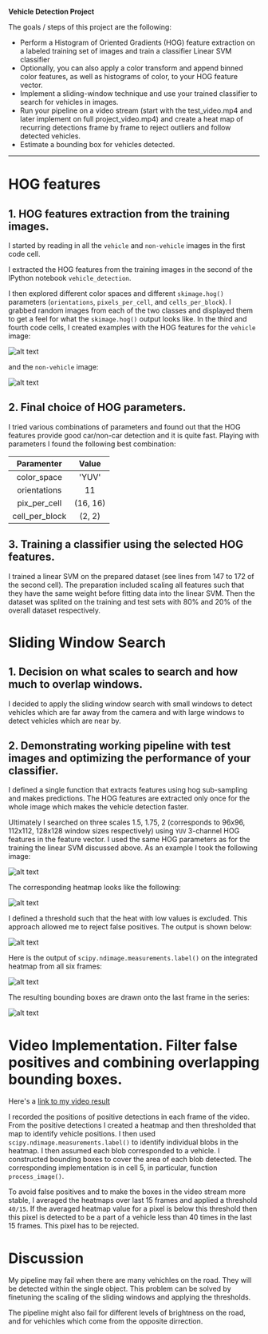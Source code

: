 
**Vehicle Detection Project**

The goals / steps of this project are the following:

* Perform a Histogram of Oriented Gradients (HOG) feature extraction on a labeled training set of images and train a classifier Linear SVM classifier
* Optionally, you can also apply a color transform and append binned color features, as well as histograms of color, to your HOG feature vector. 
* Implement a sliding-window technique and use your trained classifier to search for vehicles in images.
* Run your pipeline on a video stream (start with the test_video.mp4 and later implement on full project_video.mp4) and create a heat map of recurring detections frame by frame to reject outliers and follow detected vehicles.
* Estimate a bounding box for vehicles detected.

[//]: # (Image References)
[image1]: ./output_images/example_car_with_hog.jpg
[image2]: ./output_images/example_notcar_with_hog.jpg
[image4]: ./output_images/1_image.png
[image5]: ./output_images/2_heat.png
[image6]: ./output_images/3_heat_threshold.png
[image7]: ./output_images/4_labels.png
[image8]: ./output_images/5_image_boxes.png

[video1]: ./project_video.mp4

---

# HOG features

## 1. HOG features extraction from the training images.

I started by reading in all the `vehicle` and `non-vehicle` images in the first code cell.

I extracted the HOG features from the training images in the second of the IPython notebook `vehicle_detection`.

I then explored different color spaces and different `skimage.hog()` parameters (`orientations`, `pixels_per_cell`, and `cells_per_block`). I grabbed random images from each of the two classes and displayed them to get a feel for what the `skimage.hog()` output looks like. In the third and fourth code cells, I created examples with the HOG features for the `vehicle` image:

![alt text][image1]

and the `non-vehicle` image:

![alt text][image2]

## 2. Final choice of HOG parameters.

I tried various combinations of parameters and found out that the HOG features provide good car/non-car detection and it is quite fast. Playing with parameters I found the following best combination:

| Paramenter        | Value    | 
|:-----------------:|:--------:| 
| color_space       | 'YUV'    | 
| orientations      | 11       |
| pix_per_cell      | (16, 16) |
| cell_per_block    | (2, 2)   |

## 3. Training a classifier using the selected HOG features.

I trained a linear SVM on the prepared dataset (see lines from 147 to 172 of the second cell). The preparation included scaling all features such that they have the same weight before fitting data into the linear SVM. Then the dataset was splited on the training and test sets with 80% and 20% of the overall dataset respectively.

# Sliding Window Search

## 1. Decision on what scales to search and how much to overlap windows.

I decided to apply the sliding window search with small windows to detect vehicles which are far away from the camera and with large windows to detect vehicles which are near by.

## 2. Demonstrating working pipeline with test images and  optimizing the performance of your classifier.

I defined a single function that extracts features using hog sub-sampling and makes predictions. The HOG features are extracted only once for the whole image which makes the vehicle detection faster.

Ultimately I searched on three scales 1.5, 1.75, 2 (corresponds to 96x96, 112x112, 128x128 window sizes respectively) using `YUV` 3-channel HOG features in the feature vector. I used the same HOG parameters as for the training the linear SVM discussed above. As an example I took the following image:

![alt text][image4]

The corresponding heatmap looks like the following:

![alt text][image5]

I defined a threshold such that the heat with low values is excluded. This approach allowed me to reject false positives. The output is shown below:

![alt text][image6]

Here is the output of `scipy.ndimage.measurements.label()` on the integrated heatmap from all six frames:

![alt text][image7]

The resulting bounding boxes are drawn onto the last frame in the series:

![alt text][image8]


# Video Implementation. Filter false positives and combining overlapping bounding boxes.

Here's a [link to my video result](./project_video_output.mp4)

I recorded the positions of positive detections in each frame of the video. From the positive detections I created a heatmap and then thresholded that map to identify vehicle positions. I then used `scipy.ndimage.measurements.label()` to identify individual blobs in the heatmap. I then assumed each blob corresponded to a vehicle. I constructed bounding boxes to cover the area of each blob detected. The corresponding implementation is in cell 5, in particular, function `process_image()`.

To avoid false positives and to make the boxes in the video stream more stable, I averaged the heatmaps over last 15 frames and applied a threshold `40/15`. If the averaged heatmap value for a pixel is below this threshold then this pixel is detected to be a part of a vehicle less than 40 times in the last 15 frames. This pixel has to be rejected.

# Discussion

My pipeline may fail when there are many vehichles on the road. They will be detected within the single object. This problem can be solved by finetuning the scaling of the sliding windows and applying the thresholds.

The pipeline might also fail for different levels of brightness on the road, and for vehichles which come from the opposite dirrection.